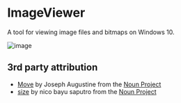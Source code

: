 # ImageViewer
A tool for viewing image files and bitmaps on Windows 10.

![image](https://user-images.githubusercontent.com/7089228/130316482-d0cb0ce8-79a8-4730-b776-5854aa87971c.png)

## 3rd party attribution
  * [Move](ImageViewer/Assets/Icons/noun_Move_140460.svg) by Joseph Augustine from the [Noun Project](https://thenounproject.com/search/?q=move&i=140460)
  * [size](ImageViewer/Assets/Icons/noun_size_2476868.svg) by nico bayu saputro from the [Noun Project](https://thenounproject.com/search/?q=size&i=2476868)
